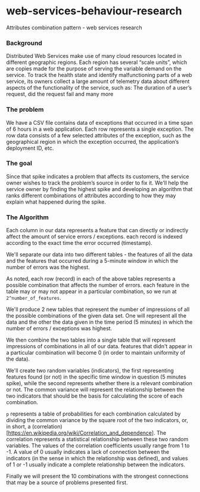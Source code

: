 # web-services-behaviour-research
Attributes combination pattern - web services research


### Background
Distributed Web Services make use of many cloud resources located in different geographic regions. Each region has
several “scale units”, which are copies made for the purpose of serving the variable demand on the
service.
To track the health state and identify malfunctioning parts of a web service, its owners collect a large
amount of telemetry data about different aspects of the functionality of the service, such as:
The duration of a user’s request, did the request fail and many more

### The problem
We have a CSV file contains data of exceptions that occurred in a time span of 6 hours in a web
application. Each row represents a single exception. The row data consists of a few selected attributes
of the exception, such as the geographical region in which the exception occurred, the application’s
deployment ID, etc.

### The goal
Since that spike indicates a problem that affects its customers, the service owner wishes to track the
problem’s source in order to fix it.
We'll help the service owner by finding the highest spike and developing an algorithm that ranks different combinations
of attributes according to how they may explain what happened during the spike.

### The Algorithm
Each column in our data represents a feature that can directly or indirectly affect the amount of service errors / exceptions. each record is indexed according to the exact time the error occurred (timestamp).

We'll separate our data into two different tables - the features of all the data and the features that occurred during a 5-minute window in which the number of errors was the highest.

As noted, each row (record) in each of the above tables represents a possible combination that affects the number of errors. each feature in the table may or may not appear in a particular combination, so we run at `2^number_of_features`.

We'll produce 2 new tables that represent the number of impressions of all the possible combinations of the given data set. One will represent all the data and the other the data given in the time period (5 minutes) in which the number of errors / exceptions was highest.

We then combine the two tables into a single table that will represent impressions of combinations in all of our data. features that didn't appear in a particular combination will become 0 (in order to maintain uniformity of the data).

We'll create two random variables (indicators), the first representing features found (or not) in the specific time window in question (5 minutes spike), while the second represents whether there is a relevant combination or not.
The common variance will represent the relationship between the two indicators that should be the basis for calculating the score of each combination.

`p` represents a table of probabilities for each combination calculated by dividing the common variance by the square root of the two indicators, or, in short, a (correlation)[https://en.wikipedia.org/wiki/Correlation_and_dependence]. The correlation represents a statistical relationship between these two random variables.
The values of the correlation coefficients usually range from 1 to -1. A value of 0 usually indicates a lack of connection between the indicators (in the sense in which the relationship was defined), and values of 1 or -1 usually indicate a complete relationship between the indicators.

Finally we will present the 10 combinations with the strongest connections that may be a source of problems presented first.